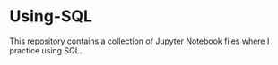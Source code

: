 # Using-SQL

This repository contains a collection of Jupyter Notebook files where I practice using SQL.
